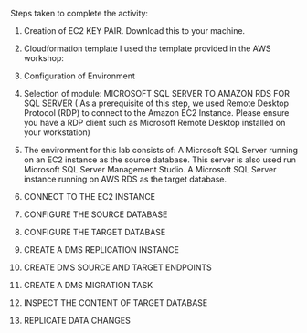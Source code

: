 Steps taken to complete the activity:
1) Creation of EC2 KEY PAIR. Download this to your machine.
2) Cloudformation template I used the template provided in the AWS workshop: 
3) Configuration of Environment
4) Selection of module: MICROSOFT SQL SERVER TO AMAZON RDS FOR SQL SERVER ( As a prerequisite of this step, we used Remote Desktop Protocol (RDP) to connect to the Amazon EC2 Instance. Please ensure you have a RDP client such as Microsoft Remote Desktop installed on your workstation)

5) The environment for this lab consists of:
A Microsoft SQL Server running on an EC2 instance as the source database. This server is also used run Microsoft SQL Server Management Studio.
A Microsoft SQL Server instance running on AWS RDS as the target database.

6) CONNECT TO THE EC2 INSTANCE 
7) CONFIGURE THE SOURCE DATABASE
8) CONFIGURE THE TARGET DATABASE
9) CREATE A DMS REPLICATION INSTANCE
10) CREATE DMS SOURCE AND TARGET ENDPOINTS
11) CREATE A DMS MIGRATION TASK
12) INSPECT THE CONTENT OF TARGET DATABASE
13) REPLICATE DATA CHANGES

